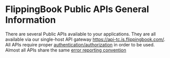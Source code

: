 # FlippingBook Public APIs General Information

There are several Public APIs available to your applications. They are all available via our single-host API 
gateway https://api-tc.is.flippingbook.com/.
All APIs require proper [authentication/authorization](/general/authentication) in order to be used. Almost all APIs share 
the same [error reporting convention](/general/error-handling) 
